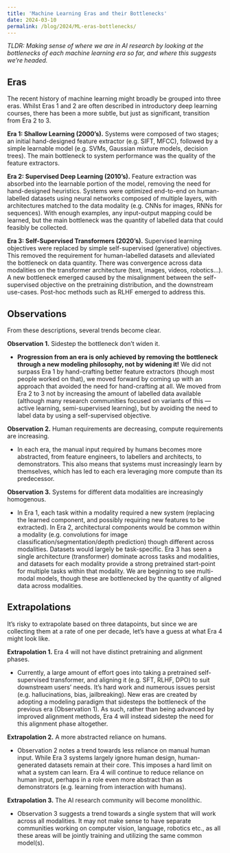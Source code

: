 ```yaml
---
title: 'Machine Learning Eras and their Bottlenecks'
date: 2024-03-10
permalink: /blog/2024/ML-eras-bottlenecks/
---
```


_TLDR: Making sense of where we are in AI research by looking at the bottlenecks of each machine learning era so far, and where this suggests we’re headed._


## Eras

The recent history of machine learning might broadly be grouped into three eras. Whilst Eras 1 and 2 are often described in introductory deep learning courses, there has been a more subtle, but just as significant, transition from Era 2 to 3.

**Era 1: Shallow Learning (2000’s).**
Systems were composed of two stages; an initial hand-designed feature extractor (e.g. SIFT, MFCC), followed by a simple learnable model (e.g. SVMs, Gaussian mixture models, decision trees). The main bottleneck to system performance was the quality of the feature extractors. 

**Era 2: Supervised Deep Learning (2010’s).**
Feature extraction was absorbed into the learnable portion of the model, removing the need for hand-designed heuristics. Systems were optimized end-to-end on human-labelled datasets using neural networks composed of multiple layers, with architectures matched to the data modality (e.g. CNNs for images, RNNs for sequences). With enough examples, any input-output mapping could be learned, but the main bottleneck was the quantity of labelled data that could feasibly be collected.

**Era 3: Self-Supervised Transformers (2020’s).**
Supervised learning objectives were replaced by simple self-supervised (generative) objectives. This removed the requirement for human-labelled datasets and alleviated the bottleneck on data quantity. There was convergence across data modalities on the transformer architecture (text, images, videos, robotics...). A new bottleneck emerged caused by the misalignment between the self-supervised objective on the pretraining distribution, and the downstream use-cases. Post-hoc methods such as RLHF emerged to address this.

## Observations

From these descriptions, several trends become clear. 

**Observation 1.** Sidestep the bottleneck don’t widen it.
   - __Progression from an era is only achieved by removing the bottleneck through a new modeling philosophy, not by widening it!__ We did not surpass Era 1 by hand-crafting better feature extractors (though most people worked on that), we moved forward by coming up with an approach that avoided the need for hand-crafting at all. We moved from Era 2 to 3 not by increasing the amount of labelled data available (although many research communities focused on variants of this — active learning, semi-supervised learning), but by avoiding the need to label data by using a self-supervised objective.

**Observation 2.** Human requirements are decreasing, compute requirements are increasing.
   - In each era, the manual input required by humans becomes more abstracted, from feature engineers, to labellers and architects, to demonstrators. This also means that systems must increasingly learn by themselves, which has led to each era leveraging more compute than its predecessor.  

**Observation 3.** Systems for different data modalities are increasingly homogenous.
   - In Era 1, each task within a modality required a new system (replacing the learned component, and possibly requiring new features to be extracted). In Era 2, architectural components would be common within a modality (e.g. convolutions for image classification/segmentation/depth prediction) though different across modalities. Datasets would largely be task-specific. Era 3 has seen a single architecture (transformer) dominate across tasks and modalities, and datasets for each modality provide a strong pretrained start-point for multiple tasks within that modality. We are beginning to see multi-modal models, though these are bottlenecked by the quantity of aligned data across modalities. 

## Extrapolations
It’s risky to extrapolate based on three datapoints, but since we are collecting them at a rate of one per decade, let’s have a guess at what Era 4 might look like.

**Extrapolation 1.** Era 4 will not have distinct pretraining and alignment phases.
   - Currently, a large amount of effort goes into taking a pretrained self-supervised transformer, and aligning it (e.g. SFT, RLHF, DPO) to suit downstream users’ needs. It’s hard work and numerous issues persist (e.g. hallucinations, bias, jailbreaking). New eras are created by adopting a modeling paradigm that sidesteps the bottleneck of the previous era (Observation 1). As such, rather than being advanced by improved alignment methods, Era 4 will instead sidestep the need for this alignment phase altogether. 

**Extrapolation 2.** A more abstracted reliance on humans.
   - Observation 2 notes a trend towards less reliance on manual human input. While Era 3 systems largely ignore human design, human-generated datasets remain at their core. This imposes a hard limit on what a system can learn. Era 4 will continue to reduce reliance on human input, perhaps in a role even more abstract than as demonstrators (e.g. learning from interaction with humans).

**Extrapolation 3.** The AI research community will become monolithic.
   - Observation 3 suggests a trend towards a single system that will work across all modalities. It may not make sense to have separate communities working on computer vision, language, robotics etc., as all these areas will be jointly training and utilizing the same common model(s).

